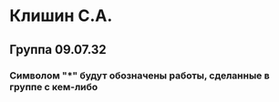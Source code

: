 # Клишин С.А.
## Группа 09.07.32
### Символом "*" будут обозначены работы, сделанные в группе с кем-либо
